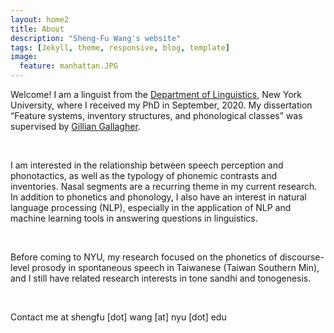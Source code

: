 ```yaml
---
layout: home2
title: About
description: "Sheng-Fu Wang's website"
tags: [Jekyll, theme, responsive, blog, template]
image:
  feature: manhattan.JPG
---
```


Welcome! I am a linguist from the <a href="https://as.nyu.edu/content/nyu-as/as/departments/linguistics/homepage.html" target="_blank">Department of Linguistics</a>, New York University, where I received my PhD in September, 2020. My dissertation “Feature systems, inventory structures, and phonological classes” was supervised by <a href="https://wp.nyu.edu/gilliangallagher/" target="_blank">Gillian Gallagher</a>.

<br />

I am interested in the relationship between speech perception and phonotactics, as well as the typology of phonemic contrasts and inventories. Nasal segments are a recurring theme in my current research. In addition to phonetics and phonology, I also have an interest in natural language processing (NLP), especially in the application of NLP and machine learning tools in answering questions in linguistics.

<br />

Before coming to NYU, my research focused on the phonetics of discourse-level prosody in spontaneous speech in Taiwanese (Taiwan Southern Min), and I still have related research interests in tone sandhi and tonogenesis.

<br />

Contact me at shengfu [dot] wang [at] nyu [dot] edu


